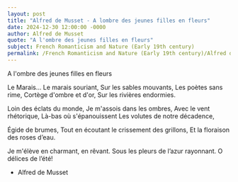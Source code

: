 ```yaml
---
layout: post
title: "Alfred de Musset - A lombre des jeunes filles en fleurs"
date: 2024-12-30 12:00:00 -0000
author: Alfred de Musset
quote: "A l'ombre des jeunes filles en fleurs"
subject: French Romanticism and Nature (Early 19th century)
permalink: /French Romanticism and Nature (Early 19th century)/Alfred de Musset/Alfred de Musset - A lombre des jeunes filles en fleurs
---
```


A l'ombre des jeunes filles en fleurs

Le Marais...
Le marais souriant,
Sur les sables mouvants,
Les poètes sans rime,
Cortège d'ombre et d'or,
Sur les rivières endormies.

Loin des éclats du monde,
Je m'assois dans les ombres,
Avec le vent rhétorique,
Là-bas où s'épanouissent
Les volutes de notre décadence,

Égide de brumes,
Tout en écoutant le crissement des grillons,
Et la floraison des roses d’eau.

Je m'élève en charmant, en rêvant.
Sous les pleurs de l’azur rayonnant.
O délices de l’été!

- Alfred de Musset
